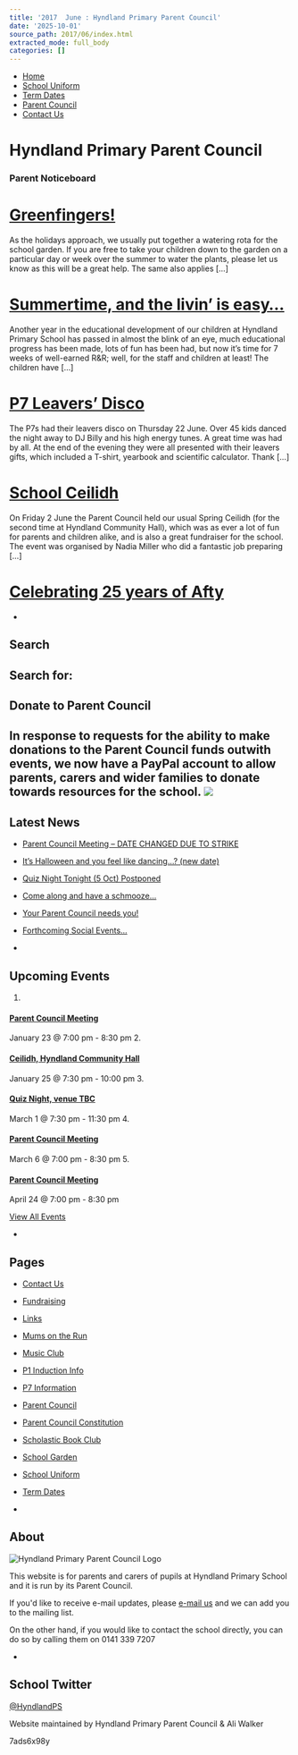 ```yaml
---
title: '2017  June : Hyndland Primary Parent Council'
date: '2025-10-01'
source_path: 2017/06/index.html
extracted_mode: full_body
categories: []
---
```

- [Home](http://www.hyndlandprimaryparentcouncil.org)
- [School Uniform](school-uniform/)
- [Term Dates](term-dates/)
- [Parent Council](parent-council/)
- [Contact Us](contact-us/)

# Hyndland Primary Parent Council

### Parent Noticeboard

# [Greenfingers!](/news/greenfingers-2/)

As the holidays approach, we usually put together a watering rota for the school garden. If you are free to take your children down to the garden on a particular day or week over the summer to water the plants, please let us know as this will be a great help. The same also applies […]

# [Summertime, and the livin’ is easy…](/news/summertime-and-the-livin-is-easy/)

Another year in the educational development of our children at Hyndland Primary School has passed in almost the blink of an eye, much educational progress has been made, lots of fun has been had, but now it’s time for 7 weeks of well-earned R&R; well, for the staff and children at least! The children have […]

# [P7 Leavers’ Disco](/news/p7-leavers-disco-3/)

The P7s had their leavers disco on Thursday 22 June. Over 45 kids danced the night away to DJ Billy and his high energy tunes. A great time was had by all. At the end of the evening they were all presented with their leavers gifts, which included a T-shirt, yearbook and scientific calculator. Thank […]

# [School Ceilidh](/news/school-ceilidh-3/)

On Friday 2 June the Parent Council held our usual Spring Ceilidh (for the second time at Hyndland Community Hall), which was as ever a lot of fun for parents and children alike, and is also a great fundraiser for the school. The event was organised by Nadia Miller who did a fantastic job preparing […]

# [Celebrating 25 years of Afty](/news/celebrating-25-years-of-afty/)

- 
## Search

Search for:
- 
## Donate to Parent Council

In response to requests for the ability to make donations to the Parent Council funds outwith events, we now have a PayPal account to allow parents, carers and wider families to donate towards resources for the school. [![](https://www.paypalobjects.com/en_US/i/btn/x-click-butcc-donate.gif)](https://www.paypal.com/cgi-bin/webscr?cmd=_s-xclick&hosted_button_id=BW7E8PDGXH45Y)
- 
## Latest News

- [Parent Council Meeting – DATE CHANGED DUE TO STRIKE](/news/parent-council-meeting-date-changed-due-to-strike/)
- [It’s Halloween and you feel like dancing…? (new date)](/news/its-halloween-and-you-feel-like-dancing-new-date/)
- [Quiz Night Tonight (5 Oct) Postponed](/news/quiz-night-tonight-5-oct-postponed/)
- [Come along and have a schmooze…](/news/come-along-and-have-a-schmooze/)
- [Your Parent Council needs you!](/news/your-parent-council-needs-you-10/)
- [Forthcoming Social Events…](/news/forthcoming-social-events/)

- 
## Upcoming Events

1. 
#### [Parent Council Meeting](event/parent-council-meeting-tbc-3/)

January 23 @ 7:00 pm - 8:30 pm
2. 
#### [Ceilidh, Hyndland Community Hall](event/ceilidh/)

January 25 @ 7:30 pm - 10:00 pm
3. 
#### [Quiz Night, venue TBC](event/quiz-night-venue-tbc/)

March 1 @ 7:30 pm - 11:30 pm
4. 
#### [Parent Council Meeting](event/parent-council-meeting-tbc-4/)

March 6 @ 7:00 pm - 8:30 pm
5. 
#### [Parent Council Meeting](event/parent-council-meeting-tbc-6/)

April 24 @ 7:00 pm - 8:30 pm

[View All Events](events/)

- 
## Pages

- [Contact Us](contact-us/)
- [Fundraising](fundraising/)
- [Links](links/)
- [Mums on the Run](mums-on-the-run/)
- [Music Club](music-club/)
- [P1 Induction Info](p1-induction-info/)
- [P7 Information](p7-information/)
- [Parent Council](parent-council/)
- [Parent Council Constitution](parent-council-constitution/)
- [Scholastic Book Club](scholastic-book-club/)
- [School Garden](school-garden/)
- [School Uniform](school-uniform/)
- [Term Dates](term-dates/)

- 
## About

 ![Hyndland Primary Parent Council Logo](/assets/images/2012/02/logo.gif)

This website is for parents and carers of pupils at Hyndland Primary School and it is run by its Parent Council.

If you'd like to receive e-mail updates, please [e-mail us](mailto:enquiries@hyndlandprimaryparentcouncil.org) and we can add you to the mailing list.

On the other hand, if you would like to contact the school directly, you can do so by calling them on 0141 339 7207

- 
## School Twitter
[@HyndlandPS](https://twitter.com/HyndlandPS)

Website maintained by Hyndland Primary Parent Council & Ali Walker

7ads6x98y
